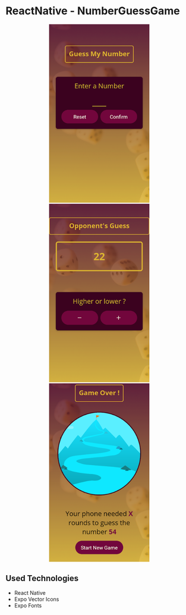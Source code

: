 # ReactNative - NumberGuessGame

<div align = "center">
<img src ="./assets/images/app_img_1.png" alt="ProjectImage_1" width = "270px" height = "480px"/> <img src ="./assets/images/app_img_2.png" alt="ProjectImage_1"  width = "270px" height = "480px"/>
<img src ="./assets/images/app_img_3.png" alt="ProjectImage_1"  width = "270px" height = "480px"/>
</div>

## Used Technologies
- React Native
- Expo Vector Icons
- Expo Fonts

